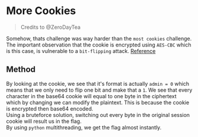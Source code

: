 # More Cookies

> Credits to @ZeroDayTea

Somehow, thats challenge was way harder than the `most cookies` challenge. The important observation that the cookie is encrypted using `AES-CBC` which is this case, is vulnerable to a `bit-flipping` attack.
[Reference](https://dr3dd.gitlab.io/cryptography/2019/01/10/simple-AES-CBC-bit-flipping-attack/)

## Method

By looking at the cookie, we see that it's format is actually `admin = 0` which means that we only need to flip one bit and make that a `1`. We see that every character in the base64 cookie will equal to one byte in the ciphertext which by changing we can modify the plaintext. This is because the cookie is encrypted then base64 encoded.  
Using a bruteforce solution, switching out every byte in the original session cookie will result us in the flag.  
By using `python` multithreading, we get the flag almost instantly.
